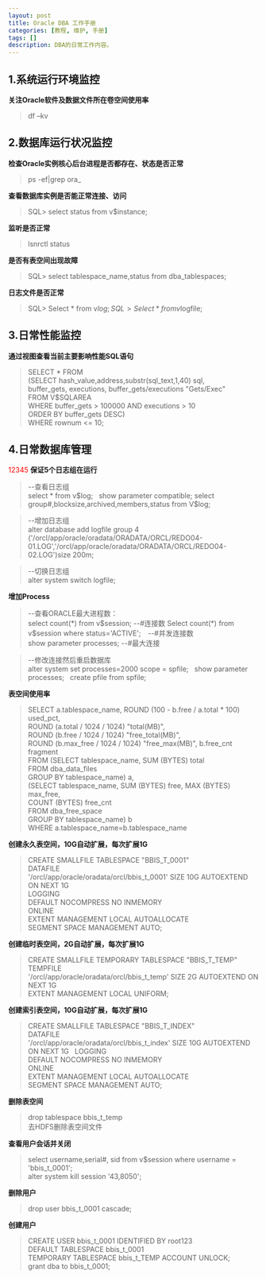 ```yaml
---
layout: post
title: Oracle DBA 工作手册
categories: [教程, 维护, 手册]
tags: []
description: DBA的日常工作内容。
---
```


## 1.系统运行环境监控

**关注Oracle软件及数据文件所在卷空间使用率**
>df –kv

## 2.数据库运行状况监控

**检查Oracle实例核心后台进程是否都存在、状态是否正常**

>ps -ef|grep ora_

**查看数据库实例是否能正常连接、访问**

>SQL> select status from v$instance;

**监听是否正常**

>lsnrctl status

**是否有表空间出现故障**

>SQL> select tablespace_name,status from dba_tablespaces;

**日志文件是否正常**

>SQL> Select * from v$log;  
SQL> Select * from v$logfile;

## 3.日常性能监控

**通过视图查看当前主要影响性能SQL语句**
>SELECT * FROM  
>(SELECT hash_value,address,substr(sql_text,1,40) sql,  
>	buffer_gets, executions, buffer_gets/executions "Gets/Exec"  
>	FROM V$SQLAREA  
>	WHERE buffer_gets > 100000 AND executions > 10  
>ORDER BY buffer_gets DESC)  
>WHERE rownum <= 10;  

## 4.日常数据库管理

<font color='red'> 12345 </font>
**保证5个日志组在运行**
>--查看日志组  
 select * from v$log;  
 show parameter compatible;  
 select group#,blocksize,archived,members,status from V$log;  

>--增加日志组  
alter database add logfile group 4 ('/orcl/app/oracle/oradata/ORADATA/ORCL/REDO04-01.LOG','/orcl/app/oracle/oradata/ORADATA/ORCL/REDO04-02.LOG')size 200m;  

>--切换日志组  
alter system switch logfile;  

**增加Process**
>--查看ORACLE最大进程数：  
 select count(*) from v$session;  --#连接数  
 Select count(*) from v$session where status='ACTIVE';　--#并发连接数  
 show parameter processes;  --#最大连接  

>--修改连接然后重启数据库  
 alter system set processes=2000 scope = spfile;  
 show parameter processes;  
 create pfile from spfile;  
 

**表空间使用率**
>SELECT a.tablespace_name, ROUND (100 - b.free / a.total * 100) used_pct,  
       ROUND (a.total / 1024 / 1024) "total(MB)",  
       ROUND (b.free / 1024 / 1024) "free_total(MB)",  
       ROUND (b.max_free / 1024 / 1024) "free_max(MB)", b.free_cnt fragment  
  FROM (SELECT   tablespace_name, SUM (BYTES) total  
            FROM dba_data_files  
        GROUP BY tablespace_name) a,  
       (SELECT   tablespace_name, SUM (BYTES) free, MAX (BYTES) max_free,  
                 COUNT (BYTES) free_cnt  
            FROM dba_free_space  
        GROUP BY tablespace_name) b  
WHERE a.tablespace_name=b.tablespace_name   

**创建永久表空间，10G自动扩展，每次扩展1G**
>CREATE SMALLFILE TABLESPACE "BBIS_T_0001"  
 DATAFILE  
 '/orcl/app/oracle/oradata/orcl/bbis_t_0001' SIZE 10G AUTOEXTEND ON NEXT 1G  
 LOGGING  
 DEFAULT NOCOMPRESS NO INMEMORY  
 ONLINE  
 EXTENT MANAGEMENT LOCAL AUTOALLOCATE  
 SEGMENT SPACE MANAGEMENT AUTO;  
 
 **创建临时表空间，2G自动扩展，每次扩展1G**
 >CREATE SMALLFILE TEMPORARY TABLESPACE "BBIS_T_TEMP"  
 TEMPFILE  
 '/orcl/app/oracle/oradata/orcl/bbis_t_temp' SIZE 2G AUTOEXTEND ON NEXT 1G  
 EXTENT MANAGEMENT LOCAL UNIFORM;  
 
 **创建索引表空间，10G自动扩展，每次扩展1G**
 >CREATE SMALLFILE TABLESPACE "BBIS_T_INDEX"  
 DATAFILE  
 '/orcl/app/oracle/oradata/orcl/bbis_t_index' SIZE 10G AUTOEXTEND ON NEXT 1G  
 LOGGING  
 DEFAULT NOCOMPRESS NO INMEMORY  
 ONLINE  
 EXTENT MANAGEMENT LOCAL AUTOALLOCATE  
 SEGMENT SPACE MANAGEMENT AUTO;  
 
 **删除表空间**
 >drop tablespace bbis_t_temp  
 >去HDFS删除表空间文件
 
 **查看用户会话并关闭**
 >select username,serial#, sid from v$session where username = 'bbis_t_0001';  
 >alter system kill session '43,8050';  
 
 **删除用户**
 >drop user bbis_t_0001 cascade;  
 
 **创建用户**
 >CREATE USER bbis_t_0001  IDENTIFIED BY root123  
 DEFAULT TABLESPACE bbis_t_0001  
 TEMPORARY TABLESPACE bbis_t_TEMP ACCOUNT UNLOCK;  
 grant dba to bbis_t_0001;  
 
 
